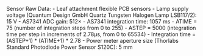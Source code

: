 Sensor Raw Data:
    - Leaf attachment flexible PCB sensors
    - Lamp supply voltage (Quantum Design GmbH Quartz Tungsten Halogen Lamp LSB117/2): 15 V
    - AS7341 ADC gain: 512×
    - AS7341 integration time: 1057 ms
        - ATIME = 75 (number of integration steps from 0 to 255)
        - ASTEP = 5000 (integration time per step in increments of 2.78μs, from 0 to 65534)
        - Integration time = (ASTEP+1) * (ATIME+1) * 2.78
    - Power meter aperture size (Thorlabs Standard Photodiode Power Sensor S120C): 5 mm